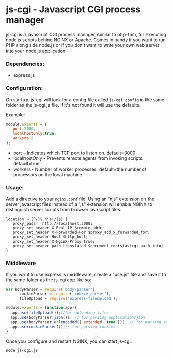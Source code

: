 # js-cgi  - Javascript CGI process manager
js-cgi is a javascript CGI process manager, similar to php-fpm, for executing node.js scripts behind NGINX or Apache. Comes in handy if you want to run PHP along side node.js or if you don't want to write your own web server into your node.js application.

### Dependencies:
* express.js

### Configuration:
On startup, js-cgi will look for a config file called `js-cgi.config` in the same folder as the js-cgi.js file. If it's not found it will use the defaults.

Example:
```js
module.exports = {
   port:3000,
   localhostOnly:true,
   workers:2
};

```

* port - Indicates which TCP port to listen on. default=3000
* localhostOnly - Prevents remote agents from invoking scripts. default=true
* workers - Number of worker processes. default=the number of processors on the local machine.

### Usage:
Add a directive to your `nginx.conf` file. Using an "njs" extension on the server javascript files instead of a "js" extension will enable NGINX to distinguish server scripts from browser javascript files.
```
location ~ [^/]\.njs(/|$) {
   proxy_pass   http://localhost:3000;
   proxy_set_header X-Real-IP $remote_addr;
   proxy_set_header X-Forwarded-For $proxy_add_x_forwarded_for;
   proxy_set_header Host $http_host;
   proxy_set_header X-NginX-Proxy true;
   proxy_set_header path_translated $document_root$fastcgi_path_info;
}
```
### Middleware
If you want to use express.js middleware, create a "use.js" file and save it to the same folder as the js-cgi app like so:
```js
var bodyParser = require('body-parser'),
	  cookieParser = require('cookie-parser'),
	  fileUpload = require('express-fileupload');

module.exports = function(app){
  app.use(fileUpload());//for uploading files
  app.use(bodyParser.json()); // for parsing application/json
  app.use(bodyParser.urlencoded({ extended: true })); // for parsing application/x-www-form-urlencoded
  app.use(cookieParser());// for parsing cookies
}
```
Once you configure and restart NGINX, you can start js-cgi.
```sh
node js-cgi.js
```
